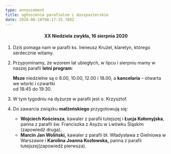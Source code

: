 ```yaml
---
type: annoucement
title: ogłoszenia parafialne i duszpasterskie
date: 2020-08-18T08:17:15.788Z
---
```

<!--StartFragment-->

<h4 style="text-align:center;">XX Niedziela zwykła, 16 sierpnia 2020</h3>

1. Dziś pomaga nam w parafii ks. Ireneusz Krużel, klaretyn, którego serdecznie witamy.
2. Przypominamy, że wzorem lat ubiegłych, w lipcu i sierpniu mamy w naszej parafii **letni program**:

   **Msze** niedzielne są o 8.00, 10.00, 12.00 i 18.00, a **kancelaria** – otwarta we wtorki i czwartki\
   od 18:45 do 19:30.
3. W tym tygodniu na dyżurze w parafii jest o. Krzysztof.
4. Do zawarcia związku **małżeńskiego** przygotowują się:

   * **Wojciech Kościesza**, kawaler z parafii tutejszej i **Łucja Kołomyjska**, panna z parafii św. Franciszka z Asyżu w Lwówku Śląskim (zapowiedź druga).
   * **Marcin Jan Woliński,** kawaler z parafii bł. Władysława z Gielniowa w Warszawie i **Karolina Joanna Kozłowska,** panna z parafii tutejszej(zapowiedź pierwsza).

<!--EndFragment-->